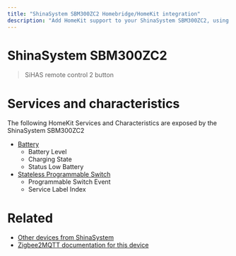 ```yaml
---
title: "ShinaSystem SBM300ZC2 Homebridge/HomeKit integration"
description: "Add HomeKit support to your ShinaSystem SBM300ZC2, using Homebridge, Zigbee2MQTT and homebridge-z2m."
---
```

<!---
This file has been GENERATED using src/docgen/docgen.ts
DO NOT EDIT THIS FILE MANUALLY!
-->
# ShinaSystem SBM300ZC2
> SiHAS remote control 2 button


# Services and characteristics
The following HomeKit Services and Characteristics are exposed by
the ShinaSystem SBM300ZC2

* [Battery](../../battery.md)
  * Battery Level
  * Charging State
  * Status Low Battery
* [Stateless Programmable Switch](../../action.md)
  * Programmable Switch Event
  * Service Label Index


# Related
* [Other devices from ShinaSystem](../index.md#shinasystem)
* [Zigbee2MQTT documentation for this device](https://www.zigbee2mqtt.io/devices/SBM300ZC2.html)